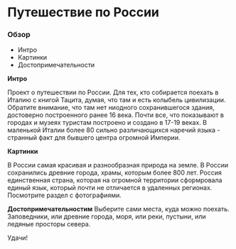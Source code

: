 # Путешествие по России

### Обзор
* Интро
* Картинки
* Достопримечательности

**Интро**

Проект о путешествии по России.
Для тех, кто собирается поехать в Италию с книгой Тацита, думая, что там и есть колыбель цивилизации. Обратите внимание, что там нет ниодного сохранившегося здания, достоверно построенного ранее 16 века. Почти все, что показывают в городах и музеях туристам построено и создано в 17-19 веках. В маленькой Италии более 80 сильно различающихся наречий языка - странный факт для бывшего центра огромной Империи.

**Картинки**

В России самая красивая и разнообразная природа на земле. В России сохранились древние города, храмы, которым более 800 лет. Россия единственная страна, которая на огромной территории сформровала единый язык, который почти не отличается в удаленных регионах. Посмотрите раздел с фотографиями.

**Достопримечательностим**
Выберите сами места, куда можно поехать. Заповедники, или древние города, моря, или реки, пустыни, или ледяные просторы севера.

Удачи!
